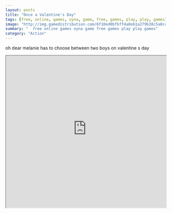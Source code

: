 ```yaml
---
layout: posts
title: "Once a Valentine's Day"
tags: [free, online, games, oyna, game, free, games, play, play, games]
image: "http://img.gamedistribution.com/6f10ed0bfbff4a8eb1a279b38c5a8ccf.jpg"
summary: "  free online games oyna game free games play play games"
category: "Action"
---
```


oh dear melanie has to choose between two boys on valentine s day

<iframe width="100%" height="480px;" src="http://flash.gamedistribution.com?game=6f10ed0bfbff4a8eb1a279b38c5a8ccf"></iframe>